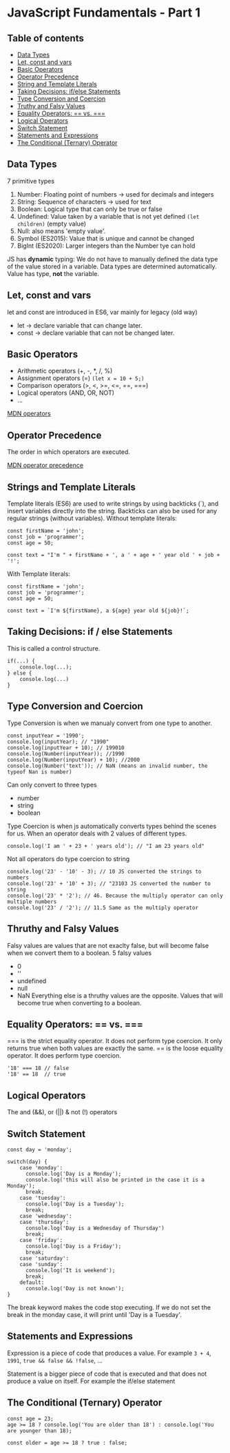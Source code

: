 # JavaScript Fundamentals - Part 1

## Table of contents
* [Data Types](#data-types)
* [Let, const and vars](#let-const-and-vars)
* [Basic Operators](#basic-operators)
* [Operator Precedence](#operator-precedence)
* [String and Template Literals](#strings-and-template-literals)
* [Taking Decisions: if/else Statements](#taking-decisions--if--else-statements)
* [Type Conversion and Coercion](#type-conversion-and-coercion)
* [Truthy and Falsy Values](#thruthy-and-falsy-values)
* [Equality Operators: == vs. ===](#equality-operators---vs-)
* [Logical Operators](#logical-operators)
* [Switch Statement](#switch-statement)
* [Statements and Expressions](#statements-and-expressions)
* [The Conditional (Ternary) Operator](#the-conditional-ternary-operator)

## Data Types
7 primitive types
1. Number: Floating point of numbers -> used for decimals and integers
2. String: Sequence of characters -> used for text
3. Boolean: Logical type that can only be true or false
4. Undefined: Value taken by a variable that is not yet defined `(let children)` (empty value)
5. Null: also means 'empty value'.
6. Symbol (ES2015): Value that is unique and cannot be changed
7. BigInt (ES2020): Larger integers than the Number tye can hold

JS has **dynamic** typing: We do not have to manually defined the data type of the value stored in a variable. Data types are determined automatically. Value has type, **not** the variable.

## Let, const and vars
let and const are introduced in ES6, var mainly for legacy (old way)
* let -> declare variable that can change later.
* const -> declare variable that can not be changed later.

## Basic Operators
* Arithmetic operators (+, -, *, /, %)
* Assignment operators (=) `(let x = 10 + 5;)`
* Comparison operators (>, <, >=, <=, ==, ===)
* Logical operators (AND, OR, NOT)
* ...

[MDN operators](https://developer.mozilla.org/en-US/docs/Web/JavaScript/Reference/Operators)

## Operator Precedence
The order in which operators are executed.

[MDN operator precedence](https://developer.mozilla.org/en-US/docs/Web/JavaScript/Reference/Operators/Operator_Precedence#table)

## Strings and Template Literals
Template literals (ES6) are used to write strings by using backticks (`), and insert variables directly into the string. Backticks can also be used for any regular strings (without variables).
Without template literals:
```
const firstName = 'john';
const job = 'programmer';
const age = 50;

const text = "I'm " + firstName + ', a ' + age + ' year old ' + job + '!';
```

With Template literals:
```
const firstName = 'john';
const job = 'programmer';
const age = 50;

const text = `I'm ${firstName}, a ${age} year old ${job}!`;
```

## Taking Decisions: if / else Statements
This is called a control structure.
```
if(...) {
    console.log(...);
} else {
    console.log(...)
}
```

## Type Conversion and Coercion
Type Conversion is when we manualy convert from one type to another.
```
const inputYear = '1990';
console.log(inputYear); // "1990"
console.log(inputYear + 10); // 199010
console.log(Number(inputYear)); //1990
console.log(Number(inputYear) + 10); //2000
console.log(Number('text')); // NaN (means an invalid number, the typeof Nan is number)
```
Can only convert to three types
* number
* string
* boolean

Type Coercion is when js automatically converts types behind the scenes for us. When an operator deals with 2 values of different types.
```
console.log('I am ' + 23 + ' years old'); // "I am 23 years old"
```
Not all operators do type coercion to string
```
console.log('23' - '10' - 3); // 10 JS converted the strings to numbers
console.log('23' + '10' + 3); // "23103 JS converted the number to string
console.log('23' * '2'); // 46. Because the multiply operator can only multiple numbers
console.log('23' / '2'); // 11.5 Same as the multiply operator
```

## Thruthy and Falsy Values
Falsy values are values that are not exaclty false, but will become false when we convert them to a boolean.
5 falsy values
* 0
* ''
* undefined
* null
* NaN
Everything else is a thruthy values are the opposite. Values that will become true when converting to a boolean.

## Equality Operators: == vs. ===
=== is the strict equality operator. It does not perform type coercion. It only returns true when both values are exactly the same.
== is the loose equality operator. It does perform type coercion.
```
'18' === 18 // false
'18' == 18  // true
```

## Logical Operators
The and (&&), or (||) & not (!) operators

## Switch Statement
```
const day = 'monday';

switch(day) {
    case 'monday':
      console.log('Day is a Monday');
      console.log('this will also be printed in the case it is a Monday');
      break;
    case 'tuesday':
      console.log('Day is a Tuesday');
      break;
    case 'wednesday':
    case 'thursday':
      console.log('Day is a Wednesday of Thursday')
      break;
    case 'friday':
      console.log('Day is a Friday');
      break;
    case 'saturday':
    case 'sunday':
      console.log('It is weekend');
      break;
    default:
      console.log('Day is not known');
}
```
The break keyword makes the code stop executing. If we do not set the break in the monday case, it will print until 'Day is a Tuesday'.

## Statements and Expressions
Expression is a piece of code that produces a value. For example `3 + 4`, `1991`, `true && false && !false`, ...

Statement is a bigger piece of code that is executed and that does not produce a value on itself. For example the if/else statement

## The Conditional (Ternary) Operator
```
const age = 23;
age >= 18 ? console.log('You are older than 18') : console.log('You are younger than 18);

const older = age >= 18 ? true : false;
```